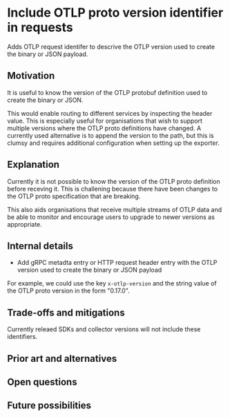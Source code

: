 

# Include OTLP proto version identifier in requests

Adds OTLP request identifer to descrive the OTLP version used to create the binary or JSON payload.

## Motivation

It is useful to know the version of the OTLP protobuf definition used to create the binary or JSON.

This would enable routing to different services by inspecting the header value. This is especially useful for organisations that wish to support multiple versions where the OTLP proto definitions have changed. A currently used alternative is to append the version to the path, but this is clumsy and requires additional configuration when setting up the exporter.

## Explanation

Currently it is not possible to know the version of the OTLP proto definition before receving it. This is challening because there have been changes to the OTLP proto specification that are breaking.

This also aids organisations that receive multiple streams of OTLP data and be able to monitor and encourage users to upgrade to newer versions as appropriate.

## Internal details

* Add gRPC metadta entry or HTTP request header entry with the OTLP version used to create the binary or JSON payload

For example, we could use the key `x-otlp-version` and the string value of the OTLP proto version in the form "0.17.0".

## Trade-offs and mitigations

Currently releaed SDKs and collector versions will not include these identifiers.

## Prior art and alternatives

## Open questions

## Future possibilities
